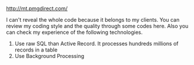 http://mt.pmgdirect.com/

I can't reveal the whole code because it belongs to my clients. You can review my coding style and the quality through some codes here. Also you can check my experience of the following technologies.

1. Use raw SQL than Active Record. It processes hundreds millions of records in a table
2. Use Background Processing